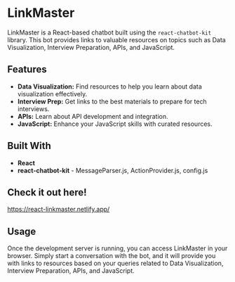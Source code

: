# LinkMaster

LinkMaster is a React-based chatbot built using the `react-chatbot-kit` library. This bot provides links to valuable resources on topics such as Data Visualization, Interview Preparation, APIs, and JavaScript.

## Features

- **Data Visualization:** Find resources to help you learn about data visualization effectively.
- **Interview Prep:** Get links to the best materials to prepare for tech interviews.
- **APIs:** Learn about API development and integration.
- **JavaScript:** Enhance your JavaScript skills with curated resources.


## Built With
- **React**
- **react-chatbot-kit** - MessageParser.js, ActionProvider.js, config.js

## Check it out here!
https://react-linkmaster.netlify.app/

## Usage
Once the development server is running, you can access LinkMaster in your browser. Simply start a conversation with the bot, and it will provide you with links to resources based on your queries related to Data Visualization, Interview Preparation, APIs, and JavaScript.
